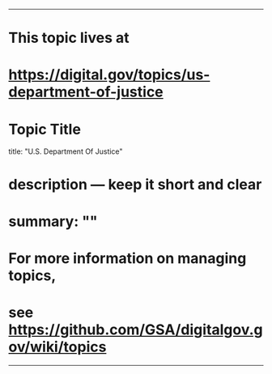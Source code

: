 
---
# This topic lives at
# https://digital.gov/topics/us-department-of-justice

# Topic Title
title: "U.S. Department Of Justice"

# description — keep it short and clear
# summary: ""


# For more information on managing topics,
# see https://github.com/GSA/digitalgov.gov/wiki/topics
---